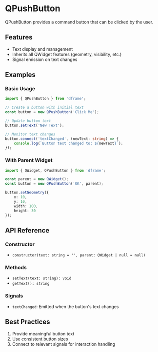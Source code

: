 # QPushButton

QPushButton provides a command button that can be clicked by the user.

## Features

- Text display and management
- Inherits all QWidget features (geometry, visibility, etc.)
- Signal emission on text changes

## Examples

### Basic Usage

```typescript
import { QPushButton } from 'dframe';

// Create a button with initial text
const button = new QPushButton('Click Me');

// Update button text
button.setText('New Text');

// Monitor text changes
button.connect('textChanged', (newText: string) => {
    console.log(`Button text changed to: ${newText}`);
});
```

### With Parent Widget

```typescript
import { QWidget, QPushButton } from 'dframe';

const parent = new QWidget();
const button = new QPushButton('OK', parent);

button.setGeometry({
    x: 10,
    y: 10,
    width: 100,
    height: 30
});
```

## API Reference

### Constructor
- `constructor(text: string = '', parent: QWidget | null = null)`

### Methods
- `setText(text: string): void`
- `getText(): string`

### Signals
- `textChanged`: Emitted when the button's text changes

## Best Practices

1. Provide meaningful button text
2. Use consistent button sizes
3. Connect to relevant signals for interaction handling
